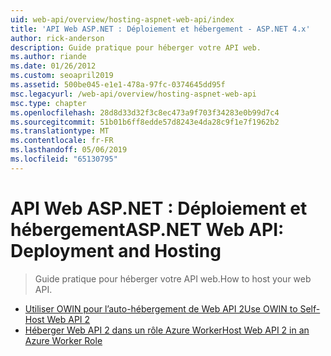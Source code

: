 ```yaml
---
uid: web-api/overview/hosting-aspnet-web-api/index
title: 'API Web ASP.NET : Déploiement et hébergement - ASP.NET 4.x'
author: rick-anderson
description: Guide pratique pour héberger votre API web.
ms.author: riande
ms.date: 01/26/2012
ms.custom: seoapril2019
ms.assetid: 500be045-e1e1-478a-97fc-0374645dd95f
msc.legacyurl: /web-api/overview/hosting-aspnet-web-api
msc.type: chapter
ms.openlocfilehash: 28d8d33d32f3c8ec473a9f703f34283e0b99d7c4
ms.sourcegitcommit: 51b01b6ff8edde57d8243e4da28c9f1e7f1962b2
ms.translationtype: MT
ms.contentlocale: fr-FR
ms.lasthandoff: 05/06/2019
ms.locfileid: "65130795"
---
```

# <a name="aspnet-web-api-deployment-and-hosting"></a><span data-ttu-id="23ab7-103">API Web ASP.NET : Déploiement et hébergement</span><span class="sxs-lookup"><span data-stu-id="23ab7-103">ASP.NET Web API: Deployment and Hosting</span></span>

> <span data-ttu-id="23ab7-104">Guide pratique pour héberger votre API web.</span><span class="sxs-lookup"><span data-stu-id="23ab7-104">How to host your web API.</span></span>

- [<span data-ttu-id="23ab7-105">Utiliser OWIN pour l’auto-hébergement de Web API 2</span><span class="sxs-lookup"><span data-stu-id="23ab7-105">Use OWIN to Self-Host Web API 2</span></span>](use-owin-to-self-host-web-api.md)
- [<span data-ttu-id="23ab7-106">Héberger Web API 2 dans un rôle Azure Worker</span><span class="sxs-lookup"><span data-stu-id="23ab7-106">Host Web API 2 in an Azure Worker Role</span></span>](host-aspnet-web-api-in-an-azure-worker-role.md)
